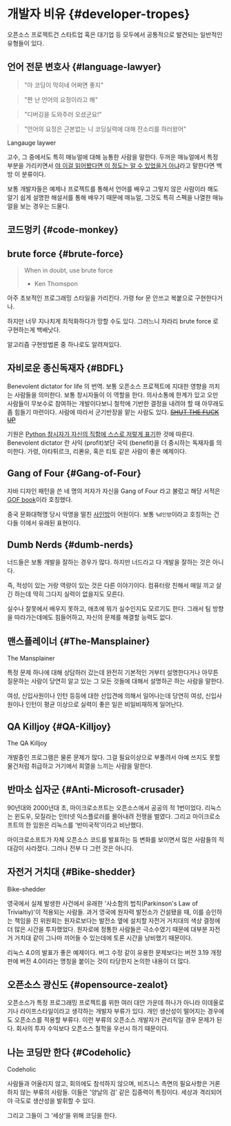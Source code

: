 # 개발자 비유 {#developer-tropes}

오픈소스 프로젝트건 스타트업 혹은 대기업 등 모두에서 공통적으로 발견되는 일반적인 유형들이 있다.

## 언어 전문 변호사 {#language-lawyer}
> "아 코딩이 막히네 어쩌면 좋지"

> "짠 난 언어의 요정이라고 해"

> "디버깅을 도와주러 오셨군요!"

> "언어의 요정은 근본없는 니 코딩실력에 대해 잔소리를 하러왔어"

Langauge laywer

고수, 그 중에서도 특히 매뉴얼에 대해 능통한 사람을 말한다. 두꺼운 매뉴얼에서 특정 부분을 가리키면서 [야 이걸 읽어봤다면 이 정도는 알 수 있었을거 아냐](#RTFM)라고 말한다면 백방 이 분류이다.

보통 개발자들은 예제나 프로젝트를 통해서 언어를 배우고 그렇지 않은 사람이라 해도 알기 쉽게 설명한 해설서를 통해 배우기 때문에 매뉴얼, 그것도 특히 스펙을 나열한 매뉴얼을 보는 경우는 드물다.

## 코드멍키 {#code-monkey}

## brute force {#brute-force}
> When in doubt, use brute force
> - Ken Thomspon

아주 초보적인 프로그래밍 스타일을 가리킨다. 가령 for 문 안쓰고 복붙으로 구현한다거나.

하지만 너무 지나치게 최적화하다가 망할 수도 있다. 그러느니 차라리 brute force 로 구현하는게 백배낫다.

알고리즘 구현방법론 중 하나로도 알려져있다.

## 자비로운 종신독재자 {#BDFL}

Benevolent dictator for life 의 번역. 보통 오픈소스 프로젝트에 지대한 영향을 끼치는 사람들을 의미한다. 보통 창시자들이 이 역할을 한다. 의사소통에 한계가 있고 오만 사람들이 무보수로 참여하는 개발이다보니 철학에 기반한 결정을 내려야 할 때 아무래도 좀 힘들기 마련이다. 사람에 따라서 군기반장을 맡는 사람도 있다. ~~[SHUT THE FUCK UP](https://lkml.org/lkml/2012/12/23/75)~~

기원은 [Python 창시자가 자신의 직함에 스스로 저렇게 표기](http://www.artima.com/weblogs/viewpost.jsp?thread=235725)한 것에 따른다. Benevolent dictator 란 사익 (profit)보단 국익 (benefit)을 더 중시하는 독재자를 의미한다. 가령, 아타튀르크, 리콴유, 혹은 티토 같은 사람이 좋은 예제이다.

## Gang of Four {#Gang-of-Four}
자바 디자인 패턴을 쓴 네 명의 저자가 자신을 Gang of Four 라고 불렀고 해당 서적은 [GOF book](#GOF-book)이라 호칭했다.

중국 문화대혁명 당시 악명을 떨친 [사인방](https://ko.wikipedia.org/wiki/%EC%82%AC%EC%9D%B8%EB%B0%A9)이 어원이다. 보통 `%d인방`이라고 호칭하는 건 다들 이에서 유래된 표현이다.

## Dumb Nerds {#dumb-nerds}

너드들은 보통 개발을 잘하는 경우가 많다. 하지만 너드라고 다 개발을 잘하는 것은 아니다.

즉, 적성이 있는 거랑 역량이 있는 것은 다른 이야기이다.
컴퓨터랑 친해서 매일 끼고 살긴 하는데 딱히 그다지 실력이 없을지도 모른다.

실수나 잘못에서 배우지 못하고, 애초에 뭐가 실수인지도 모르기도 한다.
그래서 팀 방향을 따라가는데에도 힘들어하고, 자신의 문제를 해결할 능력도 없다.

## 맨스플레이너 {#The-Mansplainer}
The Mansplainer

특정 문제 하나에 대해 상담하러 갔는데
완전히 기본적인 거부터 설명한다거나
아무튼 질문하는 사람이 당연히 알고 있는 그 모든 것들에 대해서
설명하곤 하는 사람을 말한다.

여성, 신입사원이나 인턴 등등에 대한 선입견에 의해서
일어나는데 당연히 여성, 신입사원이나 인턴이 평균 이상으로 실력이 좋은 일은 비일비재하게 일어난다.

## QA Killjoy {#QA-Killjoy}
The QA Killjoy

개발중인 프로그램은 물론 문제가 많다. 그걸 필요이상으로 부풀려서 아예 쓰지도 못할 물건처럼 취급하고 거기에서 희열을 느끼는 사람을 말한다.

## 반마소 십자군 {#Anti-Microsoft-crusader}

90년대와 2000년대 초, 마이크로소프트는 오픈소스에서 공공의 적 1번이었다. 리눅스는 윈도우, 모질라는 인터넷 익스플로러를 몰아내려 전쟁을 벌였다. 그리고 마이크로소프트의 한 임원은 리눅스를 '반미국적'이라고 비난했다.

마이크로소프트가 자체 오픈소스 코드를 발표하는 등 변화를 보이면서 많은 사람들의 적대감이 사라졌다. 그러나 전부 다 그런 것은 아니다.

## 자전거 거치대 {#Bike-shedder}

Bike-shedder

영국에서 실제 발생한 사건에서 유래한 '사소함의 법칙(Parkinson's Law of Trivialtiy)'이 적용되는 사람들. 과거 영국에 원자력 발전소가 건설됐을 때, 이를 승인하는 책임을 진 위원회는 원자로보다는 발전소 옆에 설치할 자전거 거치대의 색상 결정에 더 많은 시간을 투자했었다. 원자로에 정통한 사람들은 극소수였기 때문에 대부분 자전거 거치대 같이 그나마 끼어들 수 있는데에 토론 시간을 낭비했기 때문이다.

리눅스 4.0의 발표가 좋은 예제이다. 버그 수정 같이 유용한 문제보다는 버전 3.19 개정판에 버전 4.0이라는 명칭을 붙이는 것이 타당한지 논의한 내용이 더 많다.

## 오픈소스 광신도 {#opensource-zealot}

오픈소스가 특정 프로그래밍 프로젝트를 위한 여러 대안 가운데 하나가 아니라 이데올로기나 라이프스타일이라고 생각하는 개발자 부류가 있다. 개인 생산성이 떨어지는 경우에도 오픈소스를 적용할 부류다. 이런 부류의 오픈소스 개발자가 관리직일 경우 문제가 된다. 회사의 투자 수익보다 오픈소스 철학을 우선시 하기 때문이다.

## 나는 코딩만 한다 {#Codeholic}

Codeholic

사람들과 어울리지 않고, 회의에도 참석하지 않으며, 비즈니스 측면의 필요사항은 거론하지 않는 부류의 사람들. 이들은 '양날의 검' 같은 집중력이 특징이다. 세상과 격리되어야 극도로 생산성을 발휘할 수 있다.

그리고 그들이 그 ‘세상’을 위해 코딩을 한다.
